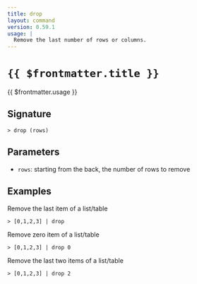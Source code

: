 ```yaml
---
title: drop
layout: command
version: 0.59.1
usage: |
  Remove the last number of rows or columns.
---
```


# `{{ $frontmatter.title }}`

<div style='white-space: pre-wrap;'>{{ $frontmatter.usage }}</div>

## Signature

```> drop (rows)```

## Parameters

 -  `rows`: starting from the back, the number of rows to remove

## Examples

Remove the last item of a list/table
```shell
> [0,1,2,3] | drop
```

Remove zero item of a list/table
```shell
> [0,1,2,3] | drop 0
```

Remove the last two items of a list/table
```shell
> [0,1,2,3] | drop 2
```
